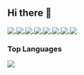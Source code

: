 ## Hi there 👋

<a href="https://github.com/mpolinowski/github-readme-stats">
  <img align="center" src="https://github-readme-stats.vercel.app/api?username=mpolinowski&show_icons=true&theme=tokyonight" />
</a>
<a href="https://github.com/mpolinowski/html5_video_prefix">
  <img align="center" src="https://github-readme-stats.vercel.app/api/pin/?username=mpolinowski&repo=html5_video_prefix" />
</a>
<a href="https://github.com/anuraghazra/tomcat-docker-cluster">
  <img align="center" src="https://github-readme-stats.vercel.app/api/pin/?username=anuraghazra&repo=tomcat-docker-cluster" />
</a>
<a href="https://github.com/mpolinowski/gatsby-multilang-template">
  <img align="center" src="https://github-readme-stats.vercel.app/api/pin/?username=mpolinowski&repo=gatsby-multilang-template" />
</a>
<a href="https://github.com/mpolinowski/paho_mqtt_instar_alarmserver">
  <img align="center" src="https://github-readme-stats.vercel.app/api/pin/?username=mpolinowski&repo=paho_mqtt_instar_alarmserver" />
</a>
<a href="https://github.com/mpolinowski/reactive_search">
  <img align="center" src="https://github-readme-stats.vercel.app/api/pin/?username=mpolinowski&repo=reactive_search" />
</a>
<a href="https://github.com/mpolinowski/victory-data-chart">
  <img align="center" src="https://github-readme-stats.vercel.app/api/pin/?username=mpolinowski&repo=victory-data-chart" />
</a>
<a href="https://github.com/mpolinowski/nodered-mqtt-connect">
  <img align="center" src="https://github-readme-stats.vercel.app/api/pin/?username=mpolinowski&repo=nodered-mqtt-connect" />
</a>

### Top Languages

<a href="https://github.com/mpolinowski/github-readme-stats">
  <img align="center" src="https://github-readme-stats.vercel.app/api/top-langs/?username=mpolinowski&theme=tokyonight&hide=html" />
</a>

<!--
**mpolinowski/mpolinowski** is a ✨ _special_ ✨ repository because its `README.md` (this file) appears on your GitHub profile.

Here are some ideas to get you started:

- 🔭 I’m currently working on ...
- 🌱 I’m currently learning ...
- 👯 I’m looking to collaborate on ...
- 🤔 I’m looking for help with ...
- 💬 Ask me about ...
- 📫 How to reach me: ...
- 😄 Pronouns: ...
- ⚡ Fun fact: ...
-->
